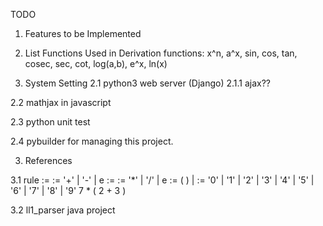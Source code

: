 TODO

1. Features to be Implemented

1. List Functions Used in Derivation
	functions: x^n, a^x, sin, cos, tan, cosec, sec, cot, log(a,b), e^x, ln(x)


2. System Setting
2.1 python3 web server (Django)
2.1.1 ajax??

2.2 mathjax in javascript

2.3 python unit test

2.4 pybuilder for managing this project.


3. References

3.1 rule
	<expr> := <high> <expr-tail>
	<expr-tail> := '+' <expr> | '-' <expr> | e
	<high> := <paren> <high-tail>
	<high-tail> := '*' <high> | '/' <high> | e
	<paren> := ( <expr> ) | <D>
	<D> := '0' | '1' | '2' | '3' | '4' | '5' | '6' | '7' | '8' | '9'
	7 * ( 2 + 3 ) 	 
	 

3.2 ll1_parser java project
